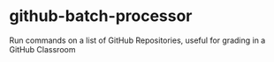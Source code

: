 # github-batch-processor
Run commands on a list of GitHub Repositories, useful for grading in a GitHub Classroom
